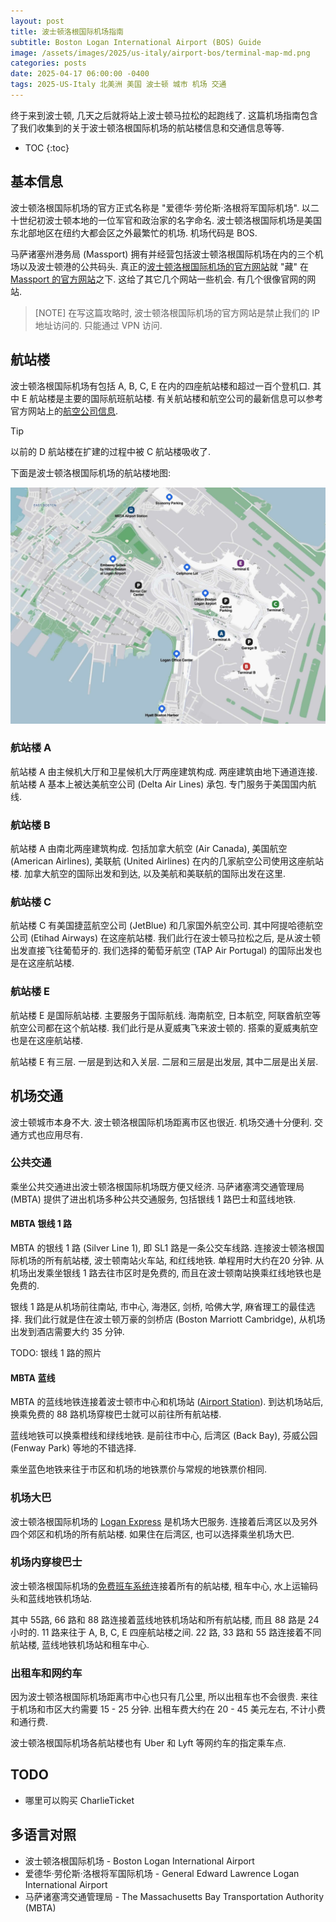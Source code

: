 ```yaml
---
layout: post
title: 波士顿洛根国际机场指南
subtitle: Boston Logan International Airport (BOS) Guide
image: /assets/images/2025/us-italy/airport-bos/terminal-map-md.png
categories: posts
date: 2025-04-17 06:00:00 -0400
tags: 2025-US-Italy 北美洲 美国 波士顿 城市 机场 交通
---
```


终于来到波士顿, 几天之后就将站上波士顿马拉松的起跑线了. 这篇机场指南包含了我们收集到的关于波士顿洛根国际机场的航站楼信息和交通信息等等.

* TOC
{:toc}

## 基本信息

波士顿洛根国际机场的官方正式名称是 "爱德华·劳伦斯·洛根将军国际机场". 以二十世纪初波士顿本地的一位军官和政治家的名字命名. 波士顿洛根国际机场是美国东北部地区在纽约大都会区之外最繁忙的机场. 机场代码是 BOS.

马萨诸塞州港务局 (Massport) 拥有并经营包括波士顿洛根国际机场在内的三个机场以及波士顿港的公共码头. 真正的[波士顿洛根国际机场的官方网站](http://www.massport.com/logan-airport)就 "藏" 在 [Massport 的官方网站](https://www.massport.com)之下. 这给了其它几个网站一些机会. 有几个很像官网的网站.

> [NOTE]
> 在写这篇攻略时, 波士顿洛根国际机场的官方网站是禁止我们的 IP 地址访问的. 只能通过 VPN 访问.

## 航站楼

波士顿洛根国际机场有包括 A, B, C, E 在内的四座航站楼和超过一百个登机口. 其中 E 航站楼是主要的国际航班航站楼. 有关航站楼和航空公司的最新信息可以参考官方网站上的[航空公司信息](https://www.massport.com/logan-airport/flights/airlines).

> [!TIP]
> 以前的 D 航站楼在扩建的过程中被 C 航站楼吸收了.

下面是波士顿洛根国际机场的航站楼地图:

![波士顿洛根国际机场](/assets/images/2025/us-italy/airport-bos/terminal-map.jpeg "波士顿洛根国际机场")

### 航站楼 A

航站楼 A 由主候机大厅和卫星候机大厅两座建筑构成. 两座建筑由地下通道连接. 航站楼 A 基本上被达美航空公司 (Delta Air Lines) 承包. 专门服务于美国国内航线.

### 航站楼 B

航站楼 A 由南北两座建筑构成. 包括加拿大航空 (Air Canada), 美国航空 (American Airlines), 美联航 (United Airlines) 在内的几家航空公司使用这座航站楼. 加拿大航空的国际出发和到达, 以及美航和美联航的国际出发在这里.

### 航站楼 C

航站楼 C 有美国捷蓝航空公司 (JetBlue) 和几家国外航空公司. 其中阿提哈德航空公司 (Etihad Airways) 在这座航站楼. 我们此行在波士顿马拉松之后, 是从波士顿出发直接飞往葡萄牙的. 我们选择的葡萄牙航空 (TAP Air Portugal) 的国际出发也是在这座航站楼.

### 航站楼 E

航站楼 E 是国际航站楼. 主要服务于国际航线. 海南航空, 日本航空, 阿联酋航空等航空公司都在这个航站楼. 我们此行是从夏威夷飞来波士顿的. 搭乘的夏威夷航空也是在这座航站楼.

航站楼 E 有三层. 一层是到达和入关层. 二层和三层是出发层, 其中二层是出关层.

## 机场交通

波士顿城市本身不大. 波士顿洛根国际机场距离市区也很近. 机场交通十分便利. 交通方式也应用尽有.

### 公共交通

乘坐公共交通进出波士顿洛根国际机场既方便又经济. 马萨诸塞湾交通管理局 (MBTA) 提供了进出机场多种公共交通服务, 包括银线 1 路巴士和蓝线地铁.

#### MBTA 银线 1 路

MBTA 的银线 1 路 (Silver Line 1), 即 SL1 路是一条公交车线路. 连接波士顿洛根国际机场的所有航站楼, 波士顿南站火车站, 和红线地铁. 单程用时大约在20 分钟. 从机场出发乘坐银线 1 路去往市区时是免费的, 而且在波士顿南站换乘红线地铁也是免费的.

银线 1 路是从机场前往南站, 市中心, 海港区, 剑桥, 哈佛大学, 麻省理工的最佳选择. 我们此行就是住在波士顿万豪的剑桥店 (Boston Marriott Cambridge), 从机场出发到酒店需要大约 35 分钟.

TODO: 银线 1 路的照片

#### MBTA 蓝线

MBTA 的蓝线地铁连接着波士顿市中心和机场站 ([Airport Station](https://www.mbta.com/stops/place-aport)). 到达机场站后, 换乘免费的 88 路机场穿梭巴士就可以前往所有航站楼.

蓝线地铁可以换乘橙线和绿线地铁. 是前往市中心, 后湾区 (Back Bay), 芬威公园 (Fenway Park) 等地的不错选择.

乘坐蓝色地铁来往于市区和机场的地铁票价与常规的地铁票价相同.

### 机场大巴

波士顿洛根国际机场的 [Logan Express](https://loganexpress.com) 是机场大巴服务. 连接着后湾区以及另外四个郊区和机场的所有航站楼. 如果住在后湾区, 也可以选择乘坐机场大巴.

### 机场内穿梭巴士

波士顿洛根国际机场的[免费班车系统](https://www.massport.com/logan-airport/getting-to-logan/on-airport-shuttle)连接着所有的航站楼, 租车中心, 水上运输码头和蓝线地铁机场站. 

其中 55路, 66 路和 88 路连接着蓝线地铁机场站和所有航站楼, 而且 88 路是 24 小时的. 11 路来往于 A, B, C, E 四座航站楼之间. 22 路, 33 路和 55 路连接着不同航站楼, 蓝线地铁机场站和租车中心.

### 出租车和网约车

因为波士顿洛根国际机场距离市中心也只有几公里, 所以出租车也不会很贵. 来往于机场和市区大约需要 15 - 25 分钟. 出租车费大约在 20 - 45 美元左右, 不计小费和通行费.

波士顿洛根国际机场各航站楼也有 Uber 和 Lyft 等网约车的指定乘车点.

## TODO

* 哪里可以购买 CharlieTicket 

## 多语言对照

* 波士顿洛根国际机场 - Boston Logan International Airport
* 爱德华·劳伦斯·洛根将军国际机场 - General Edward Lawrence Logan International Airport
* 马萨诸塞湾交通管理局 - The Massachusetts Bay Transportation Authority (MBTA)
